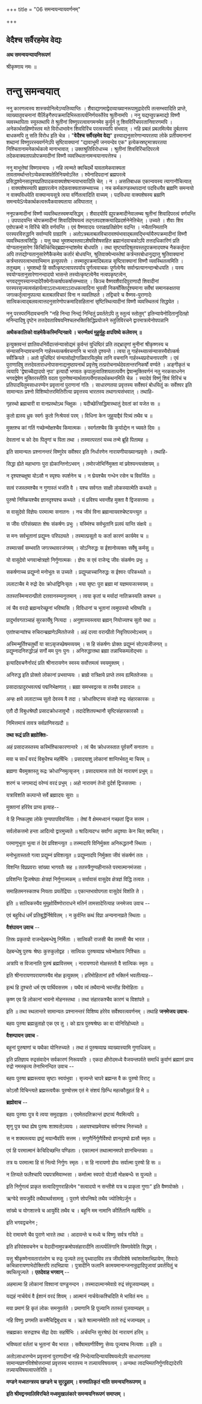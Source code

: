 +++
title = "06 समन्वयन्यायवर्णनम्"

+++


## वेदैश्च सर्वैरहमेव वेद्यः

**अथ समन्वयन्यायनिरूपणं**

श्रीकृष्णाय नमः ॥

# **तन्तु समन्वयात्**

ननु कारणत्वस्य शास्त्रयोनित्वेऽप्यतिव्याप्तिः । शैवाद्यागमाद्वेदव्याख्यानरूपामुद्रादेरपि तत्सम्भवादिति प्राप्ते, व्याख्यातृवचनानां यैर्लिङ्गैरुपक्रमादिभिस्तात्पर्यनिर्णयस्तैरेव श्रुतीनामपि । ननु यद्यप्युपक्रमाद्यो विष्णौ व्यवस्थापिताः स्युस्तथापि ते श्रुतीनां विष्णुपरत्वावगमनमेव कुर्युर्न तु शिवविरिंचपरतानिवारणमपि । अनेकार्थसहिष्णोस्तव मते विरोधाभावेन शिवविरिंच परत्वस्यापि संभवात् । नहि प्रबलं प्रबलमित्येव दुर्बलस्य बाधकमपि तु सति विरोध इति चेन्न । "**वेदैश्च सर्वैरहमेव वेद्य**" इस्याद्यनुसारेणान्यपरतया लोके प्रतीयमानानां शब्दानां विष्णुपरस्यवर्णनेऽपि सृष्टिवाक्यानां "द्यावाभूमी जनयन्देव एक" इत्येकस्रष्टृमात्रपरतया निश्चितानामनेकार्थकत्वे मानाभावात् । उक्तश्रुतिविरोधाच्च । श्रुतीनां शिवविरिंचादिपरत्वे तदेकवाक्यतापन्नोपक्रमादीनां विष्णौ व्यवस्थितानामन्वयानापत्तेश्च ।

ननु माभूत्तेषां विष्णावन्वयः । नहि त्वन्मते क्वचिदर्थे यावतामेकवाक्यता तावतामर्थान्तरेऽप्येकवाक्यतेतिनियमोऽस्ति । श्येनादिपदानां ब्रह्मपरत्वे प्रसिद्धश्येनसादृश्यप्रतिपादकवाक्यशेषान्वयाभावादिति चेत् । न । असतिबाधक एकान्वयस्य त्यागानौचित्यात् । वाक्यशेषस्यापि ब्रह्मपरत्वेन तदेकवाक्यतासम्भवाच्च । नच कर्मकाण्डस्थपदानां पदविधयैव ब्रह्मणि समन्वयो न वाक्यविधयेति वाक्यान्वयसूत्रे त्वया वर्णितत्वादिति वाच्यम् । पदविधया वाक्यशेषस्य ब्रह्मणि समन्वयेSप्येकार्थकत्वरूपैकवाक्यताया अविघातात् ।

ननूपक्रमादीनां विष्णौ व्यवस्थितस्वमप्यसिद्धम् । शैवादयोपि ह्युपक्रमादीनेवालम्ब्य श्रुतीनां शिवादिपरत्वं वर्णयन्ति । उपपादयन्ति चोपक्रमादीनां शिवादिविषयत्वं तद्गतपदशक्त्यादिप्रदर्शनेनेतिचेत् । उच्यते । शैवाः शिव एवोपक्रमो न विरिंचे चेति वर्णयन्ति । एवं वैष्णवादयः परपक्षप्रतिक्षेपेण वदन्ति । नचैतानिमतानि परस्परविरुद्धानि सर्वाण्यपि ग्राह्याणि । अतोऽत्रबलाबलविचारावश्यंभावाद्बलवद्भिर्न्यायैरुपक्रमादीनां विष्णौ व्यवस्थितत्वसिद्धिः । यत्तु यथा भूमशब्दस्तवाऽशेषविशेषसहित ब्रह्मानंदवाचकोऽपि तत्तदधिकारिणं प्रति योग्यतानुसारेण किंचित्किंचिद्ब्रह्मानन्दांशमेव बोधयति । तथा सृष्ट्यादिश्रुतयस्तदुपक्रमादयश्च नैककर्तृपरा अपि तत्तद्योग्यतानुसारेणैकैकमेव कर्तारं बोधयन्ति, श्रुतिवाक्येभ्यस्तेषां कर्त्रन्तरबोधानुद्यात्तु श्रुतिवाक्यानां कर्त्रन्तरपरत्वाभावाभिमान इत्युपपत्तेः । तस्मादुपक्रमादिबलान्न सृष्टिवाक्यानां विष्णौ व्यवस्थितत्वमिति । ततुच्छम् । भूमशब्दो हि सर्वोत्कृष्टत्वापरपर्याय पूर्णत्ववाचकः पूर्णत्वेनैव सर्वान्प्रत्यानन्दान्बोधयति । यस्य स्वयोग्यतानुसारेणानन्दादयो भासन्ते तस्योत्कृष्टत्वेनैव नत्वपकृष्टत्वेन, भगवद्गुणस्यानन्दादेरैक्येनोत्कर्षापकर्षासम्भवात् । किञ्च वैष्णवशैवादिपुराणादौ शिवादीनां परस्परसृज्यत्वसंहार्यत्वाऽऽराध्यत्वाऽऽराधकत्वादिना भूयसी निकर्षोक्तिर्दृश्यमाना सर्वेषां समानकक्षतया जगत्कर्तृत्वानुपपत्या बलाबलविचारं विना न व्यवतिष्ठते । तद्विचारे च वैष्णव-पुराणादेः सात्विकत्वाद्बलवत्वात्तदनुसारेणोपक्रमादिसहितानां सृष्टिस्थित्यादीनां विष्णौ व्यवस्थितत्वं सिद्ध्येत ।

ननु परस्परनिंदावचनानि "नहि निन्दा निन्द्यं निन्दितुं प्रवर्ततेऽपि तु स्तुत्यं स्तोतुम्” इतिन्यायेनोदितानुदितहो मनिन्दादिषु दृष्टेन तत्तदेवताविषयनिश्चलभक्तिसिद्धिप्रयोजने स्तुतिविरचने द्वारमात्रत्वेनोपपन्नानि

**अथैककालिको वाहमेकैकस्मिन्दिनक्षये । चरम्भैक्ष्यं मुहुर्मुहुः क्षपयिष्ये कलेवरम् ॥**

इत्युक्तवन्तं ज्ञातिवधनिर्वेदात्संन्यासोद्यमं कुर्वन्तं युधिष्ठिरं प्रति तद्भ्रातॄणां मुनीनां श्रीकृष्णस्य च संन्यासनिन्दावचनानि गार्हस्थ्यत्कर्षवचनानि च भारते दृश्यन्ते । त्वया तु गार्हस्थ्यात्संन्यासस्यैवोत्कर्षः स्वीक्रियते । अतो युधिष्ठिरं संन्यासोद्योगान्निवारयितुमेव तानि वचनानि गार्हस्थ्यप्ररोचनापराणि । एवं पुराणादिषु तत्तदेवताराधनोपासनाद्यनुष्ठापनार्थं प्रवृत्तेषु तत्प्ररोचनार्थदेवतान्तरनिकर्षो वर्ण्यते । अङ्गीकृतं च त्वयापि 'द्वेषाच्चैद्यादयो नृपा' इत्यादौ भगवतः कृपालुत्वातिशयतात्पर्येण द्वेषान्मुक्तिवर्णनं नतु नरकसाधनेन भगवद्वेषेण मुक्तिरस्तीति वदता पुराणेष्वन्यार्थतात्पर्येणासदर्थकथनमिति चेन्न । स्यादेवं विष्णुं शिवं विरिचं च प्रतिपादयितुमसाधारण्येन प्रवृत्तानां पुराणानां गतिः । साधारणतया प्रवृत्तस्य सर्वेश्वरं बोधयितुं कः सर्वेश्वर इति सामान्यतः प्रश्नो विशिष्योत्तरमितिरीत्या प्रवृत्तस्य भारतस्य तथागत्यसंभवात् । तथाहि-

गृहस्थो ब्रह्मचारी वा वानप्रस्थोऽथ भिक्षुकः । यदीच्छेत्सिद्धिमास्थातुं देवतां कां यजेत सः ॥

कुतो ह्यस्य ध्रुवः स्वर्गः कुतो निःश्रेयसं परम् । विधिना केन जुहुयाद्दैवं पित्र्यं तथैव च ॥

मुक्तश्च कां गतिं गच्छेन्मोक्षश्चैव किमात्मकः । स्वर्गतश्चैव किं कुर्याद्येन न च्यवते दिवः ॥

देवतानां च को देवः पितॄणां च पिता तथा । तस्मात्परतरं यच्च तन्मे ब्रूहि पितामह ॥

इति सामान्यतः प्रश्नानन्तरं विष्णुरेव सर्वेश्वर इति निर्धारणेन नारायणीयाख्यानप्रवृत्तेः । तथाहि-

सिद्धा ह्येते महाभागाः पुरा ह्येकान्तिनोऽभवन् । तमोरजोभिर्निमुक्ता मां प्रवेश्यन्त्यसंशयम् ॥

न दृश्यश्चक्षुषा योऽसौ न स्पृश्यः स्पर्शनेन च । न घ्रेयश्चैव गन्धेन रसेन च विवर्जितः ॥

सत्वं रजस्तमश्चैव न गुणास्तं भजंति वै । यश्च सर्वगतः साक्षी लोकस्यात्मेति कथ्यते ॥

पुरुषो निष्क्रियश्चैव ज्ञानदृश्यश्च कथ्यते । यं प्रविश्य भवन्तीह मुक्ता वै द्विजसत्तमाः ॥

स वासुदेवो विज्ञेयः परमात्मा सनातनः । नच जीवं विना ब्रह्मन्वायवश्चेष्टयन्त्युत ॥

स जीवः परिसंख्यातः शेषः संकर्षणः प्रभुः । यस्मिंश्च सर्वभूतानि प्रलयं यान्ति संक्षये ॥

स मनः सर्वभूतानां प्रद्युम्नः परिपठ्यते । तस्मात्प्रसूतो यः कर्ता कारणं कार्यमेव च ॥

तस्मात्सर्वं सम्भवति जगत्स्थावरजंगमम् । सोऽनिरुद्धः स ईशानोव्यक्तः सर्वेषु कर्मसु ॥

यो वासुदेवो भगवान्क्षेत्रज्ञो निर्गुणात्मकः । ज्ञेयः स एवं राजेन्द्र जीवः संकर्षणः प्रभुः ॥

सकर्षणाच्च प्रद्युम्नो मनोभूतः स उच्यते । प्रद्युम्न्नाच्चानिरुद्धः स ईश्वरः परिकथ्यते ॥

ललाटाचैव मे रुद्रो देवः क्रोधाद्विनिःसृतः । मया सृष्टः पुरा ब्रह्मा मां यज्ञमयजत्स्वयम् ॥

ततस्तस्मिन्वरान्प्रीतो दत्तवानस्म्यनुत्तमान् । त्वया कृतां च मर्यादां नातिक्रस्यति कश्चन ॥

त्वं चैव वरदो ब्रह्मन्वरेच्छूनां भविष्यसि । विविधानां च भूतानां त्वमुपास्यो भविष्यसि ॥

प्रादुर्भावगतञ्चाहं सुरकार्येषु नित्यदा । अनुशास्यस्त्वया ब्रह्मन् नियोज्यश्च सुतो यथा ॥

एतांश्चान्यांश्च रुचिरान्ब्रह्मणेऽमिततेजसे । अहं दत्त्वा वरान्प्रीतो निवृत्तिपरमोऽभवम् ॥

अस्मिन्मूर्तिश्चतुर्थी या साऽसृजच्छेषमव्ययम् । स हि संकर्षणः प्रोक्तः प्रद्युम्नं सोऽप्यजीजनत् ॥ प्रद्युम्नादनिरुद्धोऽहं सर्गो मम पुनः पुनः । अनिरुद्धात्तथा ब्रह्मा तन्नाभिकमलोद्भवः ॥

इत्यादिवचनैर्नारदं प्रति श्रीनारायणेन स्वस्य सर्वोत्तमत्वं स्वयमुक्तम् ।

अनिरुद्ध इति प्रोक्तो लोकानां प्रभवाप्ययः । ब्राह्मे रात्रिक्षये प्राप्ते तस्य ह्यमिततेजसः ॥

प्रसादात्प्रादुरभवत्पद्मं पद्मनिभेक्षणात् । ब्रह्मा समभवद्वत्स स तस्यैव प्रसादजः ॥

अन्हः क्षये ललाटाच्च सुतो देवस्य वै तदा । क्रोधाविष्टस्य संजज्ञे रुद्रः संहारकारकः ॥

एतौ दौ विबुधश्रेष्ठौ प्रसादक्रोधजावुभौ । तदादेशितपन्थानौ सृष्टिसंहारकारकौ ॥

निमित्तमात्रं तावत्र सर्वप्राणिवरप्रदौ ॥

**तथा रूद्रं प्रति ब्रह्मोक्तिः**-

अहं प्रसादजस्तस्य कस्मिंश्चित्कारणान्तरे । त्वं चैव क्रोधजस्तात पूर्वसर्गे सनातनः ॥

मया च सार्धं वरदं विबुधैश्च महर्षिभिः । प्रसादयाशु लोकानां शान्तिर्भवतु मा चिरम् ॥

ब्रह्मणा चैवमुक्तस्तु रूद्रः क्रोधाग्निमुत्सृजन् । प्रसादयामास ततो देवं नारायणं प्रभुम् ॥

शरणं च जगामाद्यं वरेण्यं वरदं प्रभुम् । अहो नारायणं तेजो दुर्दर्श द्विजसत्तमाः ।

यत्राविशति कल्पान्ते सर्वे ब्रह्मादयः सुराः ॥

मुक्तानां हरिरेव प्राप्य इत्याह--

ये हि निष्कलुषा लोके पुण्यपापविवर्जिताः । तेषां वै क्षेममध्वानं गच्छतां द्विज सत्तम ।

सर्वलोकत्तमो हन्ता आदित्यो द्वारमुच्यते ॥ श्रादित्यदग्ध सर्वांगा अदृश्याः केन चित् क्वचित् ।

परमाणुभूता भूत्वा तं देवं प्रविशन्त्युत ॥ तस्मादापि विनिर्मुक्ता अनिरूद्धतनौ स्थिताः ।

मनोभूतास्ततो गत्वा प्रद्युम्नं प्रविशत्युत ॥ प्रद्युम्नादपि निर्मुक्ता जीवं संकर्षणं ततः ।

विशन्ति विप्रप्रवराः सांख्या भागवतैः सह ॥ ततस्त्रैगुण्यहीनास्ते परमात्मानमंजसा ।

प्रविशन्ति द्विजश्रेष्ठाः क्षेत्रज्ञं निर्गुणात्मकम् ॥ सर्वावासं वासुदेव क्षेत्रज्ञं विद्धि तत्वतः ।

समाहितमनस्काश्च नियताः प्रयतेंद्रियाः ॥ एकान्तभावोपगता वासुदेवं विशंति ते ।

इति ॥ सात्विकस्यैव मुमुक्षोर्विष्णोराराधने मतिर्न तामसादेरित्याह जनमेजय उवाच --

एवं बहुविधं धर्मं प्रतिबुद्धैर्निषेवितम् । न कुर्वन्ति कथं विप्रा अन्यनानाव्रते स्थिताः ॥

**वैशंपायन उवाच** --

तिस्रः प्रकृतयो राजन्देहबन्धेषु निर्मिताः । सात्विकी राजसी चैव तामसी चैव भारत ।

देहबन्धेषु पुरुषः श्रेष्ठः कुरुकुलोद्वह । सात्विकः पुरुषव्याघ्र भवेन्मोक्षाय निश्चितः ॥

अत्रापि स विजानाति पुरुषं ब्रह्मवित्तमम् । नारायणपरो मोक्षस्ततो वै सात्विकः स्मृतः ॥

इति श्रीनारायणपरायणस्यैव मोक्ष इत्युक्तम् । हरिमोहितानां हरौ भक्तिर्न भवतीत्याह--

इत्थं हि दुश्चरो धर्म एष पार्थिवसत्तम । यथैव त्वं तथैवान्ये भवन्तीह विमोहिताः ॥

कृष्ण एव हि लोकानां भावनो मोहनस्तथा । तथा संहारकश्चैव कारणं च विशांपते ॥

इति ॥ तथा स्थलान्तरे सामान्यतः प्रश्नानन्तरं विशिष्य हरेरेव सर्वेश्वरत्ववर्णनम् । तथाहि **जनमेजय उवाच**-

बहवः पुरुषा ब्रह्मन्नुताहो एक एव तु । को ह्यत्र पुरुषश्रेष्ठः का वा योनिरिहोच्यते ॥

**वैशम्पायन उवाच** -

बहूनां पुरुषाणां च यथैका योनिरुच्यते । तथा तं पुरुषव्याघ्र व्याख्यास्यामि गुणाधिकम् ॥

इति प्रतिज्ञाय रुद्रसंवादेन सर्वकारणं निरूपयति । एकदा क्षीरोदमध्ये वैजयन्तपर्वते समाधिं कुर्वाणं ब्रह्माणं प्राप्य रुद्रो नमस्कृत्य तेनाभिनन्दित उवाच --

बहवः पुरुषा ब्रह्मस्त्वया सृष्टाः स्वयंभुवा । सृज्यन्ते चापरे ब्रह्मन्स वै कः पुरुषो विराट् ॥

कोऽसौ विचिन्त्यते ब्रह्मस्त्वयैकः पुरुषोत्तम एतं मे संशयं छिन्धि महत्कौतूहलं हि मे ॥

**ब्रह्मोवाच** --

बहवः पुरुषाः पुत्र ये त्वया समुदाहृताः । एवमेतदतिक्रान्तं द्रष्टव्यं नैवमित्यपि ॥

शृणु पुत्र यथा ह्येष पुरुषः शाश्वतोऽव्ययः । अक्षयश्चाप्रमेयश्च सर्वगश्च निरुच्यते ॥

स न शक्यस्त्वया द्रष्टुं मयान्यैर्वापि सत्तम । सगुणैर्निर्गुणैर्विश्वो ज्ञानदृश्यो ह्यसौ स्मृतः ॥

एवं हि परमात्मानं केचिदिच्छन्ति पण्डिताः । एकात्मानं तथात्मानमपरे ज्ञानचिन्तकाः ॥

तत्र यः परमात्मा हि सं नित्यो निर्गुणः स्मृतः । स हि नारायणो ज्ञेयः सर्वात्मा पुरुषो हि सः ॥

न लिप्यते फलैश्चापि पद्मपत्रमिवाम्भसा । कर्मात्मा स्वपरो योऽसौ मोक्षबन्धैः स युज्यते ॥

इति निर्गुणत्वं प्राकृत सत्वादिगुणराहित्येन "सत्वादयो न सन्तीशे यत्र च प्राकृता गुणाः” इति वैष्णवोक्तेः ।

ऋग्वेदे सयजुर्वेदे तथैवाथर्वसामसु । पुराणे सोपनिषदे तथैव ज्योतिषेऽर्जुन ॥

सांख्ये च योगशास्त्रे च आयुर्वेदे तथैव च । बहूनि मम नामानि कीर्तितानि महर्षिभिः ॥

इति भगवद्वचनेन ;

वेदे रामायणे चैव पुराणे भारते तथा । आदावन्ते च मध्ये च विष्णुः सर्वत्र गयिते ॥

इति हरिवंशवचनेन च वेदादीनामुपक्रमोपसंहारादीनि तात्पर्यलिंगानि विष्णावेवेति सिद्धम् ।

यत्तु श्रीकृष्णेनावतारांतरेण च रुद्रः पूज्यते तत्तु पृथ्वादाविव तत्र जीवविशेषे स्वांशावेशाभिप्रायेण, शिवादेः कचिन्नारायणाभेदोक्तिरपि तदभिप्राया । पुत्रादीनि फलानि कामयमानान्जनान्रुद्रादिपूजायां प्रवर्तयितुं च क्वचित्पूज्यते । **एतदेवाह भगवान्** --

अहमात्मा हि लोकानां विश्वानां पाण्डुनन्दन । तस्मादात्मानमेवाग्रे रुद्रं संपूजयाम्यहम् ॥

यद्यहं नार्चयेयं वै ईशानं वरदं शिवम् । आत्मानं नार्चयेत्कश्चिदिति मे भावितं मनः ॥

मया प्रमाणं हि कृतं लोकः समनुवर्तते । प्रमाणानि हि पूज्यानि ततस्तं पूजयाम्यहम् ॥

नहि विष्णुः प्रणमति कस्मैचिद्विबुधाय च । ऋते श्रात्मानमेवेति ततो रुद्रं भजाम्यहम् ॥

सब्रह्मकाः सरुद्राश्च सेंद्रा देवाः सहर्षिभिः । अर्चयन्ति सुरश्रेष्ठं देवं नारायणं हरिम् ॥

भविष्यतां वर्ततां च भूतानां चैव भारत । सर्वेषामग्रणीर्विष्णुः सेव्यः पूज्यश्च नित्यशः ॥ इति ॥

अतोऽसाधारण्येन प्रवृत्तानां पुराणादीनां नहि निन्देत्यादिन्यायविषयत्वेऽपि साधारणतया सामान्यप्रश्नविशेषोत्तराम्यां प्रवृत्तस्य भारतस्य न तन्न्यायविषयत्वम् । अन्यथा त्वदभिमतनिर्गुणविद्यादेरपि तन्न्यायविषयत्वापत्तेरिति ॥

**मण्डने मध्वतन्त्रस्य खण्डने च सुरद्रुहाम् । वनमालिकृतं भाति समन्वयनिरूपणम् ॥**

**इति श्रीमद्वनमालिविरचिते मध्वमुखालंकारे समन्वयनिरूपणं समाप्तम् ।**

